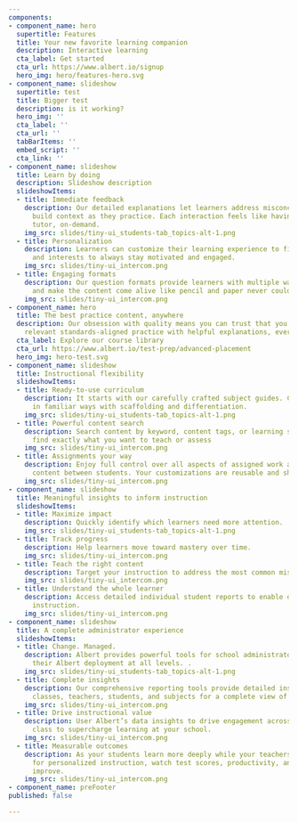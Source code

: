 ```yaml
---
components:
- component_name: hero
  supertitle: Features
  title: Your new favorite learning companion
  description: Interactive learning
  cta_label: Get started
  cta_url: https://www.albert.io/signup
  hero_img: hero/features-hero.svg
- component_name: slideshow
  supertitle: test
  title: Bigger test
  description: is it working?
  hero_img: ''
  cta_label: ''
  cta_url: ''
  tabBarItems: ''
  embed_script: ''
  cta_link: ''
- component_name: slideshow
  title: Learn by doing
  description: Slideshow description
  slideshowItems:
  - title: Immediate feedback
    description: Our detailed explanations let learners address misconceptions and
      build context as they practice. Each interaction feels like having a personal
      tutor, on-demand.
    img_src: slides/tiny-ui_students-tab_topics-alt-1.png
  - title: Personalization
    description: Learners can customize their learning experience to fit their needs
      and interests to always stay motivated and engaged.
    img_src: slides/tiny-ui_intercom.png
  - title: Engaging formats
    description: Our question formats provide learners with multiple ways to learn
      and make the content come alive like pencil and paper never could.
    img_src: slides/tiny-ui_intercom.png
- component_name: hero
  title: The best practice content, anywhere
  description: Our obsession with quality means you can trust that you are getting
    relevant standards-aligned practice with helpful explanations, every time
  cta_label: Explore our course library
  cta_url: https://www.albert.io/test-prep/advanced-placement
  hero_img: hero-test.svg
- component_name: slideshow
  title: Instructional flexibility
  slideshowItems:
  - title: Ready-to-use curriculum
    description: It starts with our carefully crafted subject guides. Content is organized
      in familiar ways with scaffolding and differentiation.
    img_src: slides/tiny-ui_students-tab_topics-alt-1.png
  - title: Powerful content search
    description: Search content by keyword, content tags, or learning standards to
      find exactly what you want to teach or assess
    img_src: slides/tiny-ui_intercom.png
  - title: Assignments your way
    description: Enjoy full control over all aspects of assigned work and differentiate
      content between students. Your customizations are reusable and shareable.
    img_src: slides/tiny-ui_intercom.png
- component_name: slideshow
  title: Meaningful insights to inform instruction
  slideshowItems:
  - title: Maximize impact
    description: Quickly identify which learners need more attention.
    img_src: slides/tiny-ui_students-tab_topics-alt-1.png
  - title: Track progress
    description: Help learners move toward mastery over time.
    img_src: slides/tiny-ui_intercom.png
  - title: Teach the right content
    description: Target your instruction to address the most common misconceptions.
    img_src: slides/tiny-ui_intercom.png
  - title: Understand the whole learner
    description: Access detailed individual student reports to enable differentiated
      instruction.
    img_src: slides/tiny-ui_intercom.png
- component_name: slideshow
  title: A complete administrator experience
  slideshowItems:
  - title: Change. Managed.
    description: Albert provides powerful tools for school administrators to manage
      their Albert deployment at all levels. .
    img_src: slides/tiny-ui_students-tab_topics-alt-1.png
  - title: Complete insights
    description: Our comprehensive reporting tools provide detailed insights into
      classes, teachers, students, and subjects for a complete view of your data.
    img_src: slides/tiny-ui_intercom.png
  - title: Drive instructional value
    description: User Albert’s data insights to drive engagement across teachers and
      class to supercharge learning at your school.
    img_src: slides/tiny-ui_intercom.png
  - title: Measurable outcomes
    description: As your students learn more deeply while your teachers free up time
      for personalized instruction, watch test scores, productivity, and engagement
      improve.
    img_src: slides/tiny-ui_intercom.png
- component_name: preFooter
published: false

---
```

